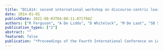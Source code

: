 ```yaml
---
title: "DCLA14: second international workshop on discourse-centric learning analytics"
date: 2014-01-01
publishDate: 2021-08-03T04:08:11.071794Z
authors: ["R Ferguson", "A De Liddo", "D Whitelock", "M De Laat", "SB Shum"]
publication_types: ["2"]
abstract: ""
featured: false
publication: "*Proceedings of the Fourth International Conference on Learning Analytics And …*"
---
```


